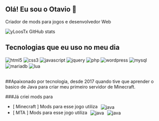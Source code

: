 ## Olá! Eu sou o Otavio 👋
Criador de mods para jogos e desenvolvedor Web

![yLoosTx GitHub stats](https://github-readme-stats.vercel.app/api?username=yLoosTx&show_icons=true&theme=rose_pine&count_private=true)

## Tecnologias que eu uso no meu dia

<div style="display: inline_block">
  <img align="center" alt="html5" src="https://img.shields.io/badge/HTML5-E34F26?style=for-the-badge&logo=html5&logoColor=white" />
  <img align="center" alt="css3" src="https://img.shields.io/badge/CSS3-1572B6?style=for-the-badge&logo=css3&logoColor=white" />
  <img align="center" alt="javascript" src="https://img.shields.io/badge/JavaScript-F7DF1E?style=for-the-badge&logo=javascript&logoColor=black" />
  <img align="center" alt="jquery" src="https://img.shields.io/badge/jQuery-0769AD?style=for-the-badge&logo=jquery&logoColor=white" />
  <img align="center" alt="php" src="https://img.shields.io/badge/PHP-777BB4?style=for-the-badge&logo=php&logoColor=white" />
  <img align="center" alt="wordpress" src="https://img.shields.io/badge/Wordpress-21759B?style=for-the-badge&logo=wordpress&logoColor=white" />
  <img align="center" alt="mysql" src="https://img.shields.io/badge/MySQL-005C84?style=for-the-badge&logo=mysql&logoColor=white" />
  <img align="center" alt="mariadb" src="https://img.shields.io/badge/MariaDB-003545?style=for-the-badge&logo=mariadb&logoColor=white" />
  <img align="center" alt="lua" src="https://img.shields.io/badge/Lua-2C2D72?style=for-the-badge&logo=lua&logoColor=white" />
</div><br/>

##Apaixonado por tecnologia, desde 2017 quando tive que aprender o basico de Java para criar meu primeiro servidor de Minecraft.

<div>

###Já criei mods para
- [ Minecraft ] Mods para esse jogo utiliza <img align="center" style="padding-left: 6px" alt="java" src="https://img.shields.io/badge/Java-ED8B00?style=for-the-badge&logo=java&logoColor=white" />
- [ MTA ] Mods para esse jogo utiliza <img align="center" style="padding-left: 6px" alt="java" src="https://img.shields.io/badge/Lua-2C2D72?style=for-the-badge&logo=lua&logoColor=white" /> <img align="center" style="padding-left: 6px" alt="java" src="https://img.shields.io/badge/MySQL-005C84?style=for-the-badge&logo=mysql&logoColor=white" />

</div>
